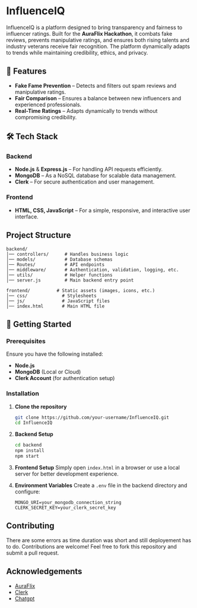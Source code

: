 # InfluenceIQ

InfluenceIQ is a platform designed to bring transparency and fairness to influencer ratings. Built for the **AuraFlix Hackathon**, it combats fake reviews, prevents manipulative ratings, and ensures both rising talents and industry veterans receive fair recognition. The platform dynamically adapts to trends while maintaining credibility, ethics, and privacy.

## 🚀 Features

- **Fake Fame Prevention** – Detects and filters out spam reviews and manipulative ratings.
- **Fair Comparison** – Ensures a balance between new influencers and experienced professionals.
- **Real-Time Ratings** – Adapts dynamically to trends without compromising credibility.

## 🛠 Tech Stack

### **Backend**
- **Node.js** & **Express.js** – For handling API requests efficiently.
- **MongoDB** – As a NoSQL database for scalable data management.
- **Clerk** – For secure authentication and user management.

### **Frontend**
- **HTML, CSS, JavaScript** – For a simple, responsive, and interactive user interface.

##  Project Structure
```
backend/
│── controllers/      # Handles business logic
│── models/           # Database schemas
│── Routes/           # API endpoints
│── middleware/       # Authentication, validation, logging, etc.
│── utils/            # Helper functions
│── server.js         # Main backend entry point

frontend/          # Static assets (images, icons, etc.)
│── css/             # Stylesheets
│── js/              # JavaScript files
│── index.html       # Main HTML file
```

## 🚀 Getting Started

### **Prerequisites**
Ensure you have the following installed:
- **Node.js** 
- **MongoDB** (Local or Cloud)
- **Clerk Account** (for authentication setup)

### **Installation**
1. **Clone the repository**
   ```sh
   git clone https://github.com/your-username/InfluenceIQ.git
   cd InfluenceIQ
   ```

2. **Backend Setup**
   ```sh
   cd backend
   npm install
   npm start
   ```

3. **Frontend Setup**
   Simply open `index.html` in a browser or use a local server for better development experience.

4. **Environment Variables**
   Create a `.env` file in the backend directory and configure:
   ```env
   MONGO_URI=your_mongodb_connection_string
   CLERK_SECRET_KEY=your_clerk_secret_key
   ```

##  Contributing
There are some errors as time duration was short and still deployement has to do.
Contributions are welcome! Feel free to fork this repository and submit a pull request.

## Acknowledgements

 - [AuraFlix](https://devfolio.co/auraflix/dashboard)
 - [Clerk](https://clerk.com/)
 - [Chatgpt](https://chatgpt.com/)
   


